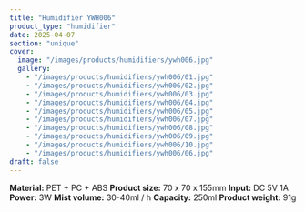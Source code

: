 ```yaml
---
title: "Humidifier YWH006"
product_type: "humidifier"
date: 2025-04-07
section: "unique"
cover:
  image: "/images/products/humidifiers/ywh006.jpg"
  gallery:
    - "/images/products/humidifiers/ywh006/01.jpg"
    - "/images/products/humidifiers/ywh006/02.jpg"
    - "/images/products/humidifiers/ywh006/03.jpg"
    - "/images/products/humidifiers/ywh006/04.jpg"
    - "/images/products/humidifiers/ywh006/05.jpg"
    - "/images/products/humidifiers/ywh006/07.jpg"
    - "/images/products/humidifiers/ywh006/08.jpg"
    - "/images/products/humidifiers/ywh006/09.jpg"
    - "/images/products/humidifiers/ywh006/10.jpg"
    - "/images/products/humidifiers/ywh006/06.jpg"
draft: false
---
```

**Material:** PET + PC + ABS
**Product size:** 70 x 70 x 155mm
**Input:** DC 5V 1A
**Power:** 3W
**Mist volume:** 30-40ml / h
**Capacity:** 250ml
**Product weight:** 91g
